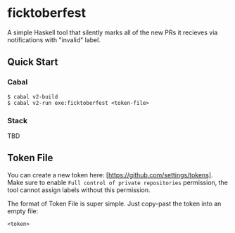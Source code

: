 # ficktoberfest

A simple Haskell tool that silently marks all of the new PRs it recieves via notifications with "invalid" label.

## Quick Start

### Cabal

```console
$ cabal v2-build
$ cabal v2-run exe:ficktoberfest <token-file>
```

### Stack

TBD

<!-- TODO(#6): Stack Quick Start section is not documented -->

## Token File

You can create a new token here: [https://github.com/settings/tokens]. Make sure to enable `Full control of private repositories` permission, the tool cannot assign labels without this permission.

The format of Token File is super simple. Just copy-past the token into an empty file:
```
<token>
```
